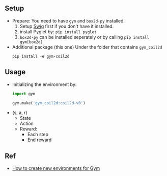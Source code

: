 ## Setup
- Prepare:
    You need to have `gym` and `box2d-py` installed. 
    1. Setup [Swig](http://www.swig.org/download.html) first if you don't have it installed.
    2. install Pyglet by:
         `pip install pyglet`
    3. `box2d-py` can be installed seperately or by calling
        `pip install gym[box2d]`
- Additional package (this one)
    Under the folder that contains ```gym_coil2d```
    ```
    pip install -e gym-coil2d
    ```

## Usage
- Initializing the environment by:
    ```python
    import gym

    gym.make('gym_coil2d:coil2d-v0')
    ```
- (s, a, r)
    - State
    - Action
    - Reward:
        - Each step
        - End reward

## Ref
- [How to create new environments for Gym](https://github.com/openai/gym/blob/master/docs/creating-environments.md)